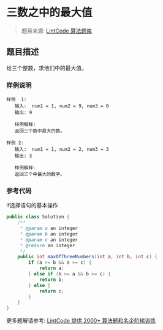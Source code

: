 # 三数之中的最大值
 > 题目来源: [LintCode 算法题库](https://www.lintcode.com/problem/max-of-3-numbers/?utm_source=sc-github-wzz)
 ## 题目描述
 给三个整数，求他们中的最大值。
 ### 样例说明
 ```
样例  1:
	输入:  num1 = 1, num2 = 9, num3 = 0
	输出: 9
	
	样例解释: 
	返回三个数中最大的数。

样例 2:
	输入:  num1 = 1, num2 = 2, num3 = 3
	输出: 3
	
	样例解释: 
	返回三个中最大的数字。

```
 ### 参考代码
 if选择语句的基本操作
```java
public class Solution {
    /**
     * @param a an integer
     * @param b an integer
     * @param c an integer
     * @return an integer
     */
    public int maxOfThreeNumbers(int a, int b, int c) {
        if (a >= b && a >= c) {
            return a;
        } else if (b >= a && b >= c) {
            return b;
        } else {
            return c;
        }
    }
}
```
 更多题解请参考: [LintCode 提供 2000+ 算法题和名企阶梯训练](https://www.lintcode.com/problem/?utm_source=sc-github-wzz)